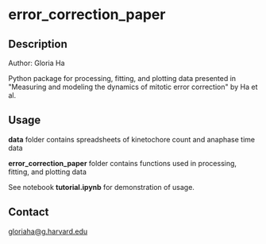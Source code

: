 # error_correction_paper
## Description
Author: Gloria Ha

Python package for processing, fitting, and plotting data presented in "Measuring and modeling the dynamics of mitotic error correction" by Ha et al.


## Usage

**data** folder contains spreadsheets of kinetochore count and anaphase time data

**error_correction_paper** folder contains functions used in processing, fitting, and plotting data

See notebook **tutorial.ipynb** for demonstration of usage.

## Contact

gloriaha@g.harvard.edu
